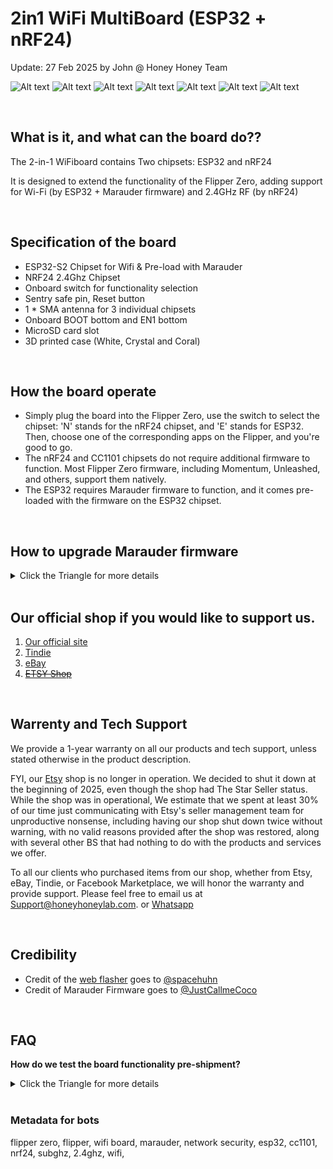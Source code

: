 # 2in1 WiFi MultiBoard (ESP32 + nRF24)
Update: 27 Feb 2025 by John @ Honey Honey Team

![Alt text](Assets/images/SlimJimseries.jpg)
![Alt text](Assets/images/SlimJim-Coral4.jpg)
![Alt text](Assets/images/SlimJim-Coral3.jpg)
![Alt text](Assets/images/SlimJim-Coral2.jpg)
![Alt text](Assets/images/Alright.3d.case.2.jpg)
![Alt text](Assets/images/Alright.3dcase.1.jpg)
![Alt text](Assets/images/Alright.3dcase-6.jpg)

<br/>


## What is it, and what can the board do??

The 2-in-1 WiFiboard contains Two chipsets: ESP32 and nRF24 

It is designed to extend the functionality of the Flipper Zero, adding support for Wi-Fi (by ESP32 + Marauder firmware) and 2.4GHz RF (by nRF24)

<br/>

## Specification of the board

- ESP32-S2 Chipset for Wifi & Pre-load with Marauder 
- NRF24 2.4Ghz Chipset
- Onboard switch for functionality selection
- Sentry safe pin, Reset button 
- 1 * SMA antenna for 3 individual chipsets 
- Onboard BOOT bottom and EN1 bottom 
- MicroSD card slot
- 3D printed case (White, Crystal and Coral)

<br/>

  
## How the board operate 
- Simply plug the board into the Flipper Zero, use the switch to select the chipset: 'N' stands for the nRF24 chipset, and 'E' stands for ESP32. Then, choose one of the corresponding apps on the Flipper, and you're good to go.
- The nRF24 and CC1101 chipsets do not require additional firmware to function. Most Flipper Zero firmware, including Momentum, Unleashed, and others, support them natively.
- The ESP32 requires Marauder firmware to function, and it comes pre-loaded with the firmware on the ESP32 chipset.

<br/>

## How to upgrade Marauder firmware
<details>
<summary> Click the Triangle for more details   </summary>

<br/>

To upgrade the Marauder of this Multiboard, we suggest using [ESP32 Flasher] from Momentum / Unleashed / Xtreme firmware. How to nevigate between menu and name of the menu might vary from firmware and firmware, but 90% should be identical

1. The testing environment is Xtreme Firmware 0053 Version.

2. While holding the < Boot1 / B > button on the board, click the < EN1 / E> button, then release the < Boot1 / B> button, then release the < EN1 / E> button. The board should be in bootloader mode now
   
3. Navigating Flipper Zero menu as following: < Apps > => < GPIO > => < [ESP] ESP Flasher > => < Quick Flash > => < Other ESP32-S2 > = < Marauder >
   
4. Flipper should start flashing the board with Marauder firmware from this point.

5. The screen should instruct you to reset the board if it did not auto-reset. Once reset, the process is complete.

FYI. 

- If this is your first time to try this function, it might take a few times to get it right, I would do the “press and release” action first before launching the ESP32 Flasher. 
- If you would like to flash a particular version of the Marauder, the Marauder bin file need to drop into the ESP32 folder of the Flipper Zero micro SD card
- There are multiple ways to upgrade Marauder, but in our opinion, this method is the least complicated as of writing this manual.

</details>

<br/>

## Our official shop if you would like to support us.  
1. [Our official site](https://honeyhoneylab.com/)
2. [Tindie](https://www.tindie.com/stores/honeyhoneytrading/)
3. [eBay](https://www.ebay.com.au/itm/197055970582)
4. ~~[ETSY Shop](https://www.etsy.com/au/shop/HoneyHoneyTrading)~~

<br/>

## Warrenty and Tech Support

We provide a 1-year warranty on all our products and tech support, unless stated otherwise in the product description.

FYI, our [Etsy](https://www.etsy.com/au/shop/HoneyHoneyTrading) shop is no longer in operation. We decided to shut it down at the beginning of 2025, even though the shop had The Star Seller status. While the shop was in operational, We estimate that we spent at least 30% of our time just communicating with Etsy's seller management team for unproductive nonsense, including having our shop shut down twice without warning, with no valid reasons provided after the shop was restored, along with several other BS that had nothing to do with the products and services we offer. 

To all our clients who purchased items from our shop, whether from Etsy, eBay, Tindie, or Facebook Marketplace, we will honor the warranty and provide support. Please feel free to email us at Support@honeyhoneylab.com. or [Whatsapp](https://wa.me/61452559581) 

<br/>

## Credibility
- Credit of the [web flasher](https://esp.huhn.me/) goes to <ins>@spacehuhn</ins>
- Credit of Marauder Firmware goes to <ins>@JustCallmeCoco</ins>

<br/>

## FAQ 

**How do we test the board functionality pre-shipment?**

<details>
<summary> Click the Triangle for more details   </summary>

<br/>

**For Marauder / ESP32: **
- Turn the switch onboard to the right side (ESP32 / E).
- Open an Flipper App Call < [ESP32] Marauder > => < Scan = > AP >. Flipper should start showing the different WIFI AP info in your surroundings.
- Sometimes the APP might freeze at < press back to send stopscan > momentarily. I usually wait for a few seconds or re-launch the app altogether. 


**For NRF24**
- Turn the switch on board to left side (NRF24 / N)
- Open an Flipper App Call < [NRF24]Sniffer > , then click the middle bottom / enter bottom of Flipper Zero, the onscreen info of Sniffing should turn < No > to < Yes >. Also Address should start changing at this point, if there is working wireless mouses / keyboards nearby. 

</details>

<br/>

### Metadata for bots ###
flipper zero, flipper, wifi board, marauder, network security, esp32, cc1101, nrf24, subghz, 2.4ghz, wifi, 
